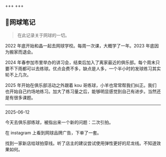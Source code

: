 +++
+++

## 🎾网球笔记

> 在此记录关于网球的一切。

2022 年底开始和晶一起去网球学校。每周一次课，大概学了一年。2023 年底因为搬家而退会。

2024 年春参加市里举办的讲习会，结束后加入了离家最近的俱乐部。每个周末只要不下雨都可以去练球。优点会费不多，缺点是人多，一个半小时的发球练习其实轮不上几次。

2025 年开始在俱乐部活动之外跟着 kou 哥练球，小羊也常常帮我们纠正。我们也开始自己约场地练习。加大了练习量之后，能够明显感觉到自己有进步。当然还是有很多课题。

---

2025-06-12

今天去俱乐部练球，被指出来一个新的问题：二次引拍。

在 instagram 上看到网球品牌广告，下单了一套。

找到一家新店给球拍穿线。听了店主的建议尝试使用弹性更好的尼龙线。不知道效果如何。